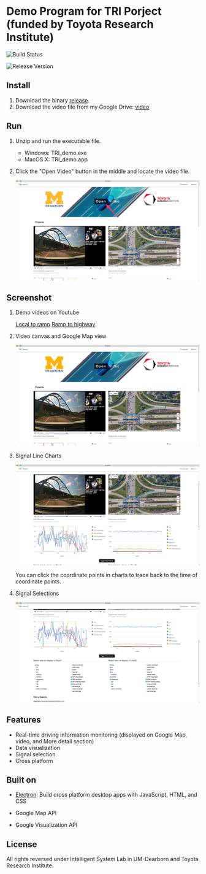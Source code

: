 # Demo Program for TRI Porject (funded by Toyota Research Institute)

![Build Status](https://img.shields.io/shippable/5444c5ecb904a4b21567b0ff.svg)

![Release Version](https://img.shields.io/badge/release-1.2-blue.svg)

## Install

1. Download the binary [release](https://github.com/ztlevi/TRI_demo/releases).
2. Download the video file from my Google Drive: [video](https://drive.google.com/file/d/0B4D00TEC3VOUdVpqMFJtUE1oMVk/view?usp=sharing)

## Run

1. Unzip and run the executable file.

   - Windows: TRI_demo.exe
   - MacOS X: TRI_demo.app

2. Click the "Open Video" button in the middle and locate the video file.

   ![click button](./Screenshots/0.jpg)

## Screenshot

1. Demo videos on Youtube

   [Local to ramp](https://www.youtube.com/watch?v=zeGygh8JvVk)
   [Ramp to highway](https://www.youtube.com/watch?v=xehUuc4-piA)

2. Video canvas and Google Map view

   ![shortcut1](./Screenshots/1.jpg)

3. Signal Line Charts

   ![shortcut2](./Screenshots/2.jpg)

   You can click the coordinate points in charts to trace back to the time of coordinate points.

4. Signal Selections

   ![shortcut3](./Screenshots/3.jpg)

## Features

- Real-time driving information monitoring (displayed on Google Map, video, and More detail section)
- Data visualization
- Signal selection
- Cross platform

## Built on

- [Electron](https://electron.atom.io/): Build cross platform desktop apps with JavaScript, HTML, and CSS

- Google Map API

- Google Visualization API

## License

All rights reversed under Intelligent System Lab in UM-Dearborn and Toyota Research Institute.
